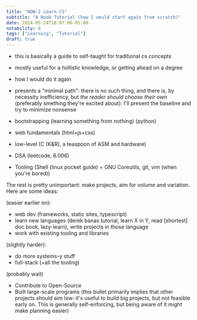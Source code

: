 ```yaml
---
title: "HOW-2 Learn CS"
subtitle: "A Noob Tutorial (how I would start again from scratch)"
date: 2024-05-24T18:07:06-05:00
notability: 6
tags: ["Learning", "Tutorial"]
draft: true
---
```


- this is basically a guide to self-taught for traditional cs concepts
- mostly useful for a hollistic knowledge, or getting ahead on a degree
- how I would do it again
- presents a "minimal path": there is no such thing, and there is, by necessity inefficiency, but *the reader should choose their own* (preferably smething they're excited about): I'll present the baseline and try to minimize nonsense

- bootstrapping (learning something from nothing) (python)
- web fundamentals (html+js+css)
- low-level (C (K&R), a teaspoon of ASM and hardware)
- DSA (leetcode, 6.006)
- Tooling (Shell (linux pocket guide) + GNU Coreutils, git, vim (when you're bored))

The rest is pretty unimportant: make projects, aim for volume and variation.
Here are some ideas:

(easier earlier on):
- web dev (frameworks, static sites, typescript)
- learn new languages (derek banas tutorial, learn X in Y, read [shortest] doc book, lazy-learn), write projects in those language
- work with existing tooling and libraries

(slightly harder):
- do more systems-y stuff
- full-stack (+all the tooling)

(probably wait)
- Contribute to Open-Source
- Built large-scale programs (this bullet primarily implies that other projects should aim low: it's useful to build big projects, but not feasible early on. This is generally self-enforcing, but being aware of it might make planning easier)
